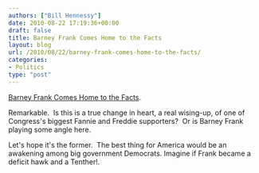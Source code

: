 ```yaml
---
authors: ["Bill Hennessy"]
date: 2010-08-22 17:19:36+00:00
draft: false
title: Barney Frank Comes Home to the Facts
layout: blog
url: /2010/08/22/barney-frank-comes-home-to-the-facts/
categories:
- Politics
type: "post"
---
```


[Barney Frank Comes Home to the Facts](https://www.realclearpolitics.com/articles/2010/08/21/barney_frank_comes_home_to_the_facts_106844.html).

Remarkable.  Is this is a true change in heart, a real wising-up, of one of Congress's biggest Fannie and Freddie supporters?  Or is Barney Frank playing some angle here.

Let's hope it's the former.  The best thing for America would be an awakening among big government Democrats. Imagine if Frank became a deficit hawk and a Tenther!.
